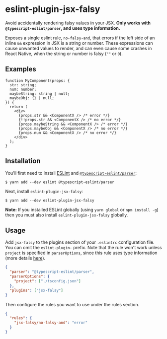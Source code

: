 # eslint-plugin-jsx-falsy

Avoid accidentally rendering falsy values in your JSX. **Only works with `@typescript-eslint/parser`, and uses type information.**

Exposes a single eslint rule, `no-falsy-and`, that errors if the left side of an inline `&&` expression in JSX is a string or number. These expressions can cause unwanted values to render, and can even cause some crashes in React Native, when the string or number is falsy (`""` or `0`).

## Examples

```tsx
function MyComponent(props: {
  str: string;
  num: number;
  maybeString: string | null;
  maybeObj: {} | null;
}) {
  return (
    <div>
      {props.str && <ComponentX /> /* error */}
      {!!props.str && <ComponentX /> /* no error */}
      {props.maybeString && <ComponentX /> /* error */}
      {props.maybeObj && <ComponentX /> /* no error */}
      {props.num && <ComponentX /> /* no error */}
    </div>
  );
}
```

## Installation

You'll first need to install [ESLint](http://eslint.org) and [`@typescript-eslint/parser`](https://github.com/typescript-eslint/typescript-eslint/tree/master/packages/parser):

```shell
$ yarn add --dev eslint @typescript-eslint/parser
```

Next, install `eslint-plugin-jsx-falsy`:

```shell
$ yarn add --dev eslint-plugin-jsx-falsy
```

**Note:** If you installed ESLint globally (using `yarn global` or `npm install -g`) then you must also install `eslint-plugin-jsx-falsy` globally.

## Usage

Add `jsx-falsy` to the plugins section of your `.eslintrc` configuration file. You can omit the `eslint-plugin-` prefix. Note that the rule won't work unless `project` is specified in `parserOptions`, since this rule uses type information (more details [here](https://github.com/typescript-eslint/typescript-eslint/blob/master/docs/getting-started/linting/TYPED_LINTING.md)).

```json
{
  "parser": "@typescript-eslint/parser",
  "parserOptions": {
    "project": ["./tsconfig.json"]
  },
  "plugins": ["jsx-falsy"]
}
```

Then configure the rules you want to use under the rules section.

```json
{
  "rules": {
    "jsx-falsy/no-falsy-and": "error"
  }
}
```
